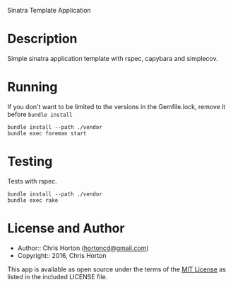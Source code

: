 Sinatra Template Application

Description
===========

Simple sinatra application template with rspec, capybara and simplecov.

Running
=======

If you don't want to be limited to the versions in the Gemfile.lock, remove it before `bundle install`

```
bundle install --path ./vendor
bundle exec foreman start
```

Testing
=======

Tests with rspec.

```
bundle install --path ./vendor
bundle exec rake
```

License and Author
==================

- Author:: Chris Horton (<hortoncd@gmail.com>)
- Copyright:: 2016, Chris Horton

This app is available as open source under the terms of the [MIT License](http://opensource.org/licenses/MIT) as listed in the included LICENSE file.
